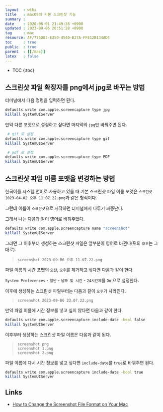 ```yaml
---
layout  : wiki
title   : macOS의 기본 스크린샷 기능
summary : 
date    : 2020-06-01 21:49:38 +0900
updated : 2023-09-06 20:51:28 +0900
tag     : mac
resource: AF/775D83-E350-4540-B27A-FFE12B134AD4
toc     : true
public  : true
parent  : [[/mac]]
latex   : false
---
```

* TOC
{:toc}

## 스크린샷 파일 확장자를 png에서 jpg로 바꾸는 방법

터미널에서 다음 명령을 입력하면 된다.

```sh
defaults write com.apple.screencapture type jpg
killall SystemUIServer
```

만약 다른 포맷으로 설정하고 싶다면 마지막의 `jpg`만 바꿔주면 된다.

```sh
 # gif 로 설정
defaults write com.apple.screencapture type gif
killall SystemUIServer

 # pdf 로 설정
defaults write com.apple.screencapture type PDF
killall SystemUIServer
```

## 스크린샷 파일 이름 포맷을 변경하는 방법

한국어를 시스템 언어로 사용하고 있을 때 기본 스크린샷 파일 이름 포맷은 `스크린샷 2023-04-02 오후 11.07.22.png`과 같은 형식이다.

그런데 이름이 `스크린샷`으로 시작하면 터미널에서 다루기 짜증난다.

그래서 나는 다음과 같이 영어로 바꿔주었다.

```bash
defaults write com.apple.screencapture name "screenshot"
killall SystemUIServer
```

그러면 그 이후부터 생성하는 스크린샷 파일은 앞부분이 영어로 바뀐다(뒤의 `오후`는 그대로).

> `screenshot 2023-09-06 오후 11.07.22.png`

파일 이름의 시간 포맷의 `오전`, `오후`를 제거하고 싶다면 다음과 같이 한다.

`System Preferences` - `일반` - `날짜 및 시간` - `24시간제`를 `On` 으로 설정한다.

이후에 생성하는 스크린샷 파일부터는 다음과 같이 `오후`가 사라진다.

> `screenshot 2023-09-06 23.07.22.png`

만약 파일 이름에 시간 정보를 넣고 싶지 않다면 다음과 같이 한다.

```bash
defaults write com.apple.screencapture include-date -bool false
killall SystemUIServer
```

이후부터 생성하는 스크린샷 파일 이름은 다음과 같이 된다.

> `screenshot.png`  
`screenshot 1.png`  
`screenshot 2.png`

파일 이름에 다시 시간 정보를 넣고 싶다면 `include-date`를 `true`로 바꿔주면 된다.

```bash
defaults write com.apple.screencapture include-date -bool true
killall SystemUIServer
```

## Links

- [How to Change the Screenshot File Format on Your Mac]( https://www.maketecheasier.com/change-screenshot-file-format-mac/ )

